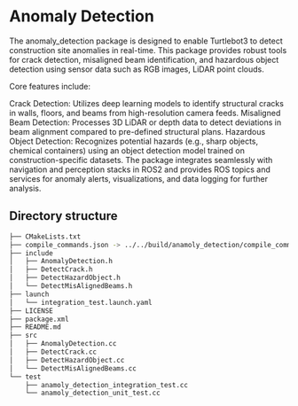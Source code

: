 # Anomaly Detection

The anomaly_detection package is designed to enable Turtlebot3 to detect construction site anomalies in real-time. This package provides robust tools for crack detection, misaligned beam identification, and hazardous object detection using sensor data such as RGB images, LiDAR point clouds.

Core features include:

Crack Detection: Utilizes deep learning models to identify structural cracks in walls, floors, and beams from high-resolution camera feeds.
Misaligned Beam Detection: Processes 3D LiDAR or depth data to detect deviations in beam alignment compared to pre-defined structural plans.
Hazardous Object Detection: Recognizes potential hazards (e.g., sharp objects, chemical containers) using an object detection model trained on construction-specific datasets.
The package integrates seamlessly with navigation and perception stacks in ROS2 and provides ROS topics and services for anomaly alerts, visualizations, and data logging for further analysis.


## Directory structure

```bash
├── CMakeLists.txt
├── compile_commands.json -> ../../build/anamoly_detection/compile_commands.json
├── include
│   ├── AnomalyDetection.h
│   ├── DetectCrack.h
│   ├── DetectHazardObject.h
│   └── DetectMisAlignedBeams.h
├── launch
│   └── integration_test.launch.yaml
├── LICENSE
├── package.xml
├── README.md
├── src
│   ├── AnomalyDetection.cc
│   ├── DetectCrack.cc
│   ├── DetectHazardObject.cc
│   └── DetectMisAlignedBeams.cc
└── test
    ├── anamoly_detection_integration_test.cc
    └── anamoly_detection_unit_test.cc

```